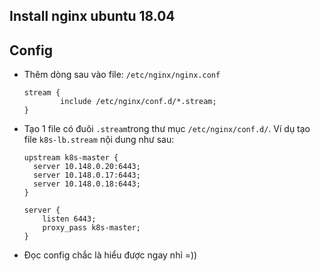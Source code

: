 ## Install nginx ubuntu 18.04
## Config
- Thêm dòng sau vào file: `/etc/nginx/nginx.conf`
  ```
  stream {
          include /etc/nginx/conf.d/*.stream;
  }
  ```
- Tạo 1 file có đuôi `.stream`trong thư mục `/etc/nginx/conf.d/`. Ví dụ tạo file `k8s-lb.stream` nội dung như sau:
  ```
  upstream k8s-master {
    server 10.148.0.20:6443;	
    server 10.148.0.17:6443;	
    server 10.148.0.18:6443;	
  }

  server {
      listen 6443;
      proxy_pass k8s-master;
  }
  ```
- Đọc config chắc là hiểu được ngay nhỉ =))
